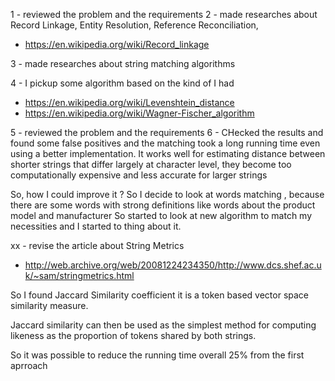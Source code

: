 

1 - reviewed the problem and the requirements
2 - made researches about Record Linkage, Entity Resolution, Reference Reconciliation,
 * https://en.wikipedia.org/wiki/Record_linkage
 
3 - made researches about string matching algorithms

4 - I pickup some algorithm based on the kind of I had 
 * https://en.wikipedia.org/wiki/Levenshtein_distance
 * https://en.wikipedia.org/wiki/Wagner-Fischer_algorithm

5 - reviewed the problem and the requirements
6 - CHecked the results and found some false positives and the matching took a long running time even using a better implementation.
It works well for estimating distance between shorter strings that differ largely at character level, they become too computationally 
expensive and less accurate for larger
strings

So, how I could improve it ? So I decide to look at words matching , 
because there are some words with strong definitions like words about the product model and manufacturer
So started to look at new algorithm to match my necessities and I started to thing about it.

xx - revise the article about String Metrics
 * http://web.archive.org/web/20081224234350/http://www.dcs.shef.ac.uk/~sam/stringmetrics.html

So I found Jaccard Similarity coefficient it is a token based vector space similarity measure.

Jaccard similarity can then be used as the simplest method for computing likeness as the proportion of tokens shared by both
strings.
 
So it was possible to reduce the running time overall 25% from the first aprroach
